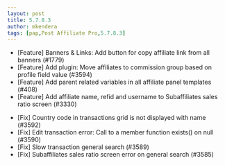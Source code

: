 ```yaml
---
layout: post
title: 5.7.8.3
author: mkendera
tags: [pap,Post Affiliate Pro,5.7.8.3]
---
```


- [Feature] Banners & Links: Add button for copy affiliate link from all banners (#1779)
- [Feature] Add plugin: Move affiliates to commission group based on profile field value (#3594)
- [Feature] Add parent related variables in all affiliate panel templates (#408)
- [Feature] Add affiliate name, refid and username to Subaffiliates sales ratio screen (#3330)

<!--more-->

- [Fix] Country code in transactions grid is not displayed with name (#3592)
- [Fix] Edit transaction error: Call to a member function exists() on null (#3590)
- [Fix] Slow transaction general search (#3589)
- [Fix] Subaffiliates sales ratio screen error on general search (#3585)
